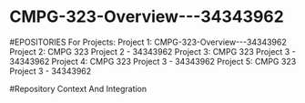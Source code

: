 # CMPG-323-Overview---34343962
#EPOSITORIES For Projects:
Project 1: CMPG-323-Overview---34343962
Project 2: CMPG 323 Project 2 - 34343962
Project 3: CMPG 323 Project 3 - 34343962
Project 4: CMPG 323 Project 3 - 34343962
Project 5: CMPG 323 Project 3 - 34343962

#Repository Context And Integration

